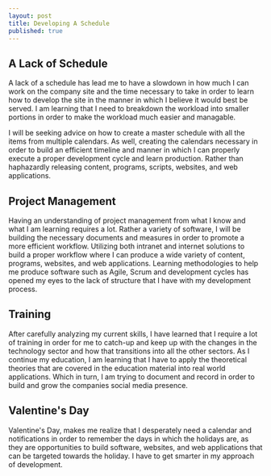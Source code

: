 ```yaml
---
layout: post
title: Developing A Schedule 
published: true
---
```


## A Lack of Schedule

A lack of a schedule has lead me to have a slowdown in how much I can work on the company site and the time necessary to take in order to learn how to develop the site in the manner in which I believe it would best be served. I am learning that I need to breakdown the workload into smaller portions in order to make the workload much easier and managable.

I will be seeking advice on how to create a master schedule with all the items from multiple calendars. As well, creating the calendars necessary in order to build an efficient timeline and manner in which I can properly execute a proper development cycle and learn production. Rather than haphazardly releasing content, programs, scripts, websites, and web applications. 

## Project Management

Having an understanding of project management from what I know and what I am learning requires a lot. Rather a variety of software, I will be building the necessary documents and measures in order to promote a more efficient workflow. Utilizing both intranet and internet solutions to build a proper workflow where I can produce a wide variety of content, programs, websites, and web applications. Learning methodologies to help me produce software such as Agile, Scrum and development cycles has opened my eyes to the lack of structure that I have with my development process.

## Training

After carefully analyzing my current skills, I have learned that I require a lot of training in order for me to catch-up and keep up with the changes in the technology sector and how that transitions into all the other sectors. As I continue my education, I am learning that I have to apply the theoretical theories that are covered in the education material into real world applications. Which in turn, I am trying to document and record in order to build and grow the companies social media presence.

## Valentine's Day

Valentine's Day, makes me realize that I desperately need a calendar and notifications in order to remember the days in which the holidays are, as they are opportunities to build software, websites, and web applications that can be targeted towards the holiday. I have to get smarter in my approach of development.
